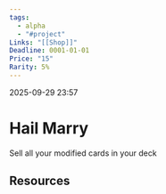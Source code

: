 ```yaml
---
tags:
  - alpha
  - "#project"
Links: "[[Shop]]"
Deadline: 0001-01-01
Price: "15"
Rarity: 5%
---
```

2025-09-29 23:57

# Hail Marry
Sell all your modified cards in your deck

## Resources






